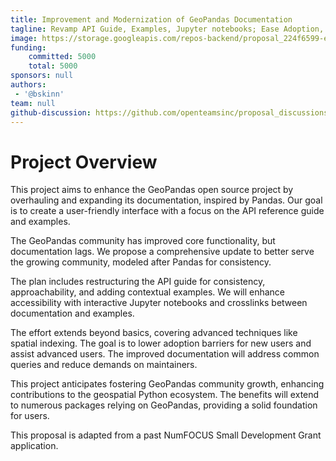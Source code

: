 ```yaml
---
title: Improvement and Modernization of GeoPandas Documentation
tagline: Revamp API Guide, Examples, Jupyter notebooks; Ease Adoption, Support Advanced Users
image: https://storage.googleapis.com/repos-backend/proposal_224f6599-e327-4e03-9f63-4fbc7f34acfe.png
funding:
    committed: 5000
    total: 5000
sponsors: null
authors: 
 - '@bskinn'
team: null
github-discussion: https://github.com/openteamsinc/proposal_discussions/discussions/67
---
```


# Project Overview

This project aims to enhance the GeoPandas open source project by overhauling and expanding its documentation, inspired by Pandas. Our goal is to create a user-friendly interface with a focus on the API reference guide and examples.

The GeoPandas community has improved core functionality, but documentation lags. We propose a comprehensive update to better serve the growing community, modeled after Pandas for consistency.

The plan includes restructuring the API guide for consistency, approachability, and adding contextual examples. We will enhance accessibility with interactive Jupyter notebooks and crosslinks between documentation and examples.

The effort extends beyond basics, covering advanced techniques like spatial indexing. The goal is to lower adoption barriers for new users and assist advanced users. The improved documentation will address common queries and reduce demands on maintainers.

This project anticipates fostering GeoPandas community growth, enhancing contributions to the geospatial Python ecosystem. The benefits will extend to numerous packages relying on GeoPandas, providing a solid foundation for users.

This proposal is adapted from a past NumFOCUS Small Development Grant application.